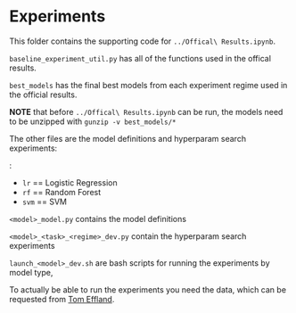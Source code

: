 # Experiments

This folder contains the supporting code for `../Offical\ Results.ipynb`.

`baseline_experiment_util.py` has all of the functions used in the offical results.

`best_models` has the final best models from each experiment regime used in the official results.

**NOTE** that before `../Offical\ Results.ipynb` can be run, the models need to be unzipped with `gunzip -v best_models/*`

The other files are the model definitions and hyperparam search experiments:

<Models>:
* `lr` == Logistic Regression
* `rf` == Random Forest
* `svm` == SVM

`<model>_model.py` contains the model definitions

`<model>_<task>_<regime>_dev.py` contain the hyperparam search experiments

`launch_<model>_dev.sh` are bash scripts for running the experiments by model type,

To actually be able to run the experiments you need the data, which can be requested from [Tom Effland](mailto:teffland.cs.columbia.edu).
